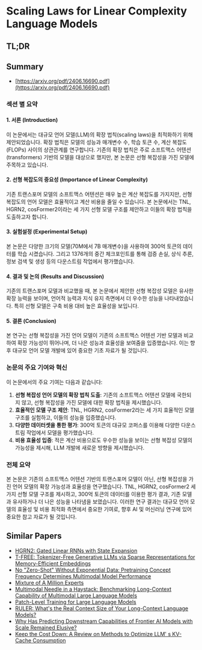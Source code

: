 # Scaling Laws for Linear Complexity Language Models
## TL;DR
## Summary
- [https://arxiv.org/pdf/2406.16690.pdf](https://arxiv.org/pdf/2406.16690.pdf)

### 섹션 별 요약

#### 1. 서론 (Introduction)
이 논문에서는 대규모 언어 모델(LLM)의 확장 법칙(scaling laws)을 최적화하기 위해 제안되었습니다. 확장 법칙은 모델의 성능과 매개변수 수, 학습 토큰 수, 계산 복잡도(FLOPs) 사이의 상관관계를 연구합니다. 기존의 확장 법칙은 주로 소프트맥스 어텐션(transformers) 기반의 모델을 대상으로 했지만, 본 논문은 선형 복잡성을 가진 모델에 주목하고 있습니다.

#### 2. 선형 복잡도의 중요성 (Importance of Linear Complexity)
기존 트랜스포머 모델의 소프트맥스 어텐션은 매우 높은 계산 복잡도를 가지지만, 선형 복잡도의 언어 모델은 효율적이고 계산 비용을 줄일 수 있습니다. 본 논문에서는 TNL, HGRN2, cosFormer2이라는 세 가지 선형 모델 구조를 제안하고 이들의 확장 법칙을 도출하고자 합니다.

#### 3. 실험설정 (Experimental Setup)
본 논문은 다양한 크기의 모델(70M에서 7B 매개변수)을 사용하여 300억 토큰의 데이터를 학습 시켰습니다. 그리고 1376개의 중간 체크포인트를 통해 검증 손실, 상식 추론, 정보 검색 및 생성 등의 다운스트림 작업에서 평가했습니다.

#### 4. 결과 및 논의 (Results and Discussion)
기존의 트랜스포머 모델과 비교했을 때, 본 논문에서 제안한 선형 복잡성 모델은 유사한 확장 능력을 보이며, 언어적 능력과 지식 유지 측면에서 더 우수한 성능을 나타내었습니다. 특히 선형 모델은 구축 비용 대비 높은 효율성을 보입니다.

#### 5. 결론 (Conclusion)
본 연구는 선형 복잡성을 가진 언어 모델이 기존의 소프트맥스 어텐션 기반 모델과 비교하여 확장 가능성이 뛰어나며, 더 나은 성능과 효율성을 보여줌을 입증했습니다. 이는 향후 대규모 언어 모델 개발에 있어 중요한 기초 자료가 될 것입니다.

### 논문의 주요 기여와 혁신

이 논문에서의 주요 기여는 다음과 같습니다:
1. **선형 복잡성 언어 모델의 확장 법칙 도출**: 기존의 소프트맥스 어텐션 모델에 국한되지 않고, 선형 복잡성을 가진 모델에 대한 확장 법칙을 제시했습니다.
2. **효율적인 모델 구조 제안**: TNL, HGRN2, cosFormer2라는 세 가지 효율적인 모델 구조를 실험하고, 이들의 성능을 입증했습니다.
3. **다양한 데이터셋을 통한 평가**: 300억 토큰의 대규모 코퍼스를 이용해 다양한 다운스트림 작업에서 모델을 평가했습니다.
4. **비용 효율성 입증**: 적은 계산 비용으로도 우수한 성능을 보이는 선형 복잡성 모델의 가능성을 제시해, LLM 개발에 새로운 방향을 제시했습니다.

### 전체 요약

본 논문은 기존의 소프트맥스 어텐션 기반의 트랜스포머 모델이 아닌, 선형 복잡성을 가진 언어 모델의 확장 가능성과 효율성을 연구했습니다. TNL, HGRN2, cosFormer2 세 가지 선형 모델 구조를 제시하고, 300억 토큰의 데이터를 이용한 평가 결과, 기존 모델과 유사하거나 더 나은 성능을 나타냄을 보였습니다. 이러한 연구 결과는 대규모 언어 모델의 효율성 및 비용 최적화 측면에서 중요한 기여로, 향후 AI 및 머신러닝 연구에 있어 중요한 참고 자료가 될 것입니다.

## Similar Papers
- [HGRN2: Gated Linear RNNs with State Expansion](2404.07904.md)
- [T-FREE: Tokenizer-Free Generative LLMs via Sparse Representations for Memory-Efficient Embeddings](2406.19223.md)
- [No "Zero-Shot" Without Exponential Data: Pretraining Concept Frequency Determines Multimodal Model Performance](2404.04125.md)
- [Mixture of A Million Experts](2407.04153.md)
- [Multimodal Needle in a Haystack: Benchmarking Long-Context Capability of Multimodal Large Language Models](2406.11230.md)
- [Patch-Level Training for Large Language Models](2407.12665.md)
- [RULER: What's the Real Context Size of Your Long-Context Language Models?](2404.06654.md)
- [Why Has Predicting Downstream Capabilities of Frontier AI Models with Scale Remained Elusive?](2406.04391.md)
- [Keep the Cost Down: A Review on Methods to Optimize LLM' s KV-Cache Consumption](2407.18003.md)
